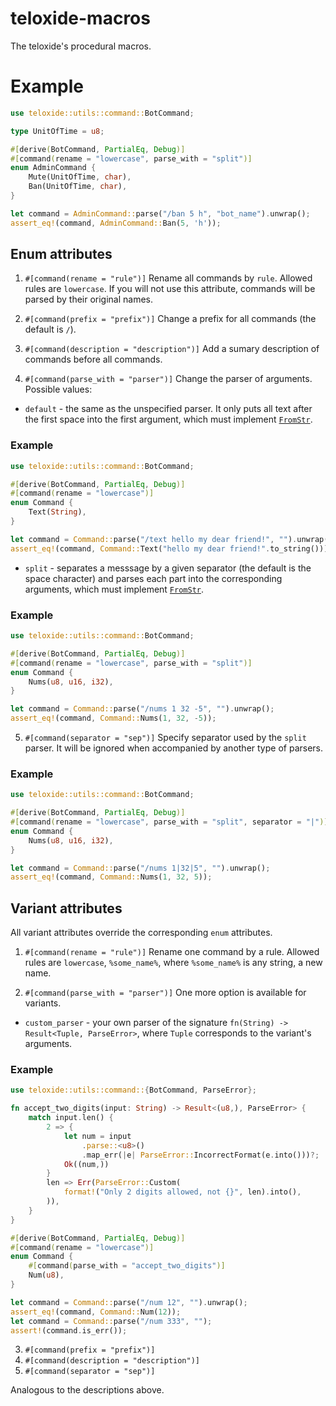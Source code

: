 # teloxide-macros
The teloxide's procedural macros.

# Example
```rust
use teloxide::utils::command::BotCommand;

type UnitOfTime = u8;

#[derive(BotCommand, PartialEq, Debug)]
#[command(rename = "lowercase", parse_with = "split")]
enum AdminCommand {
    Mute(UnitOfTime, char),
    Ban(UnitOfTime, char),
}

let command = AdminCommand::parse("/ban 5 h", "bot_name").unwrap();
assert_eq!(command, AdminCommand::Ban(5, 'h'));
```

## Enum attributes
 1. `#[command(rename = "rule")]`
Rename all commands by `rule`. Allowed rules are `lowercase`. If you will
not use this attribute, commands will be parsed by their original names.

 2. `#[command(prefix = "prefix")]`
Change a prefix for all commands (the default is `/`).

 3. `#[command(description = "description")]`
Add a sumary description of commands before all commands.

 4. `#[command(parse_with = "parser")]`
Change the parser of arguments. Possible values:
   - `default` - the same as the unspecified parser. It only puts all text
   after the first space into the first argument, which must implement
   [`FromStr`].

### Example
```rust
use teloxide::utils::command::BotCommand;

#[derive(BotCommand, PartialEq, Debug)]
#[command(rename = "lowercase")]
enum Command {
    Text(String),
}

let command = Command::parse("/text hello my dear friend!", "").unwrap();
assert_eq!(command, Command::Text("hello my dear friend!".to_string()));
```

 - `split` - separates a messsage by a given separator (the default is the
   space character) and parses each part into the corresponding arguments,
   which must implement [`FromStr`].

### Example
```rust
use teloxide::utils::command::BotCommand;

#[derive(BotCommand, PartialEq, Debug)]
#[command(rename = "lowercase", parse_with = "split")]
enum Command {
    Nums(u8, u16, i32),
}

let command = Command::parse("/nums 1 32 -5", "").unwrap();
assert_eq!(command, Command::Nums(1, 32, -5));
```

5. `#[command(separator = "sep")]`
Specify separator used by the `split` parser. It will be ignored when
accompanied by another type of parsers.

### Example
```rust
use teloxide::utils::command::BotCommand;

#[derive(BotCommand, PartialEq, Debug)]
#[command(rename = "lowercase", parse_with = "split", separator = "|")]
enum Command {
    Nums(u8, u16, i32),
}

let command = Command::parse("/nums 1|32|5", "").unwrap();
assert_eq!(command, Command::Nums(1, 32, 5));
```

## Variant attributes
All variant attributes override the corresponding `enum` attributes.

 1. `#[command(rename = "rule")]`
Rename one command by a rule. Allowed rules are `lowercase`, `%some_name%`,
where `%some_name%` is any string, a new name.

 2. `#[command(parse_with = "parser")]`
One more option is available for variants.
   - `custom_parser` - your own parser of the signature `fn(String) ->
   Result<Tuple, ParseError>`, where `Tuple` corresponds to the variant's
arguments.

### Example
```rust
use teloxide::utils::command::{BotCommand, ParseError};

fn accept_two_digits(input: String) -> Result<(u8,), ParseError> {
    match input.len() {
        2 => {
            let num = input
                .parse::<u8>()
                .map_err(|e| ParseError::IncorrectFormat(e.into()))?;
            Ok((num,))
        }
        len => Err(ParseError::Custom(
            format!("Only 2 digits allowed, not {}", len).into(),
        )),
    }
}

#[derive(BotCommand, PartialEq, Debug)]
#[command(rename = "lowercase")]
enum Command {
    #[command(parse_with = "accept_two_digits")]
    Num(u8),
}

let command = Command::parse("/num 12", "").unwrap();
assert_eq!(command, Command::Num(12));
let command = Command::parse("/num 333", "");
assert!(command.is_err());
```

 3. `#[command(prefix = "prefix")]`
 4. `#[command(description = "description")]`
 5. `#[command(separator = "sep")]`

Analogous to the descriptions above.

[`FromStr`]: https://doc.rust-lang.org/std/str/trait.FromStr.html
[`BotCommand`]: crate::utils::command::BotCommand
